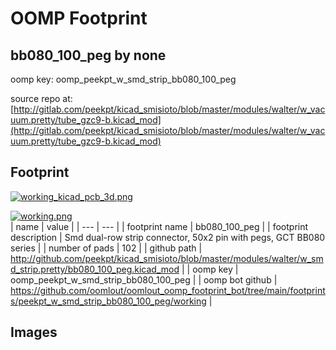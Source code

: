 # OOMP Footprint  
## bb080_100_peg  by none  
  
oomp key: oomp_peekpt_w_smd_strip_bb080_100_peg  
  
source repo at: [http://gitlab.com/peekpt/kicad_smisioto/blob/master/modules/walter/w_vacuum.pretty/tube_gzc9-b.kicad_mod](http://gitlab.com/peekpt/kicad_smisioto/blob/master/modules/walter/w_vacuum.pretty/tube_gzc9-b.kicad_mod)  
## Footprint  
  
[![working_kicad_pcb_3d.png](working_kicad_pcb_3d_600.png)](working_kicad_pcb_3d.png)  
  
[![working.png](working_600.png)](working.png)  
| name | value | 
| --- | --- | 
| footprint name | bb080_100_peg | 
| footprint description | Smd dual-row strip connector, 50x2 pin with pegs, GCT BB080 series | 
| number of pads | 102 | 
| github path | http://github.com/peekpt/kicad_smisioto/blob/master/modules/walter/w_smd_strip.pretty/bb080_100_peg.kicad_mod | 
| oomp key | oomp_peekpt_w_smd_strip_bb080_100_peg | 
| oomp bot github | https://github.com/oomlout/oomlout_oomp_footprint_bot/tree/main/footprints/peekpt_w_smd_strip_bb080_100_peg/working | 
## Images  
